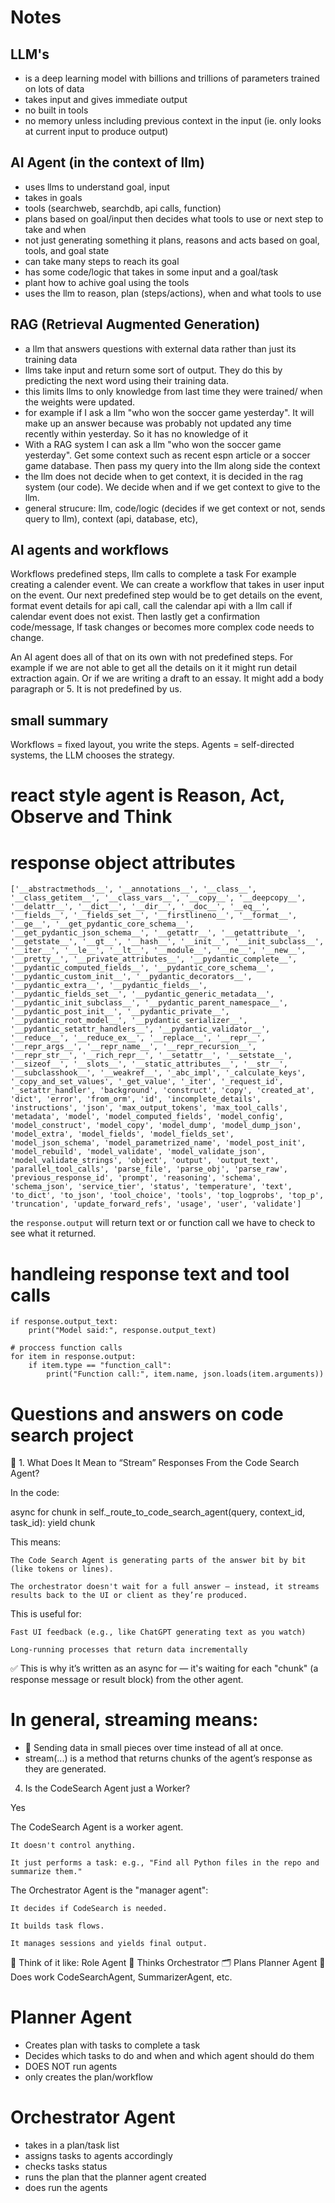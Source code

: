 # Notes

## LLM's

- is a deep learning model with billions and trillions of parameters trained on lots of data
- takes input and gives immediate output
- no built in tools
- no memory unless including previous context in the input (ie. only looks at current input to produce output)

## AI Agent (in the context of llm)

- uses llms to understand goal, input
- takes in goals
- tools (searchweb, searchdb, api calls, function)
- plans based on goal/input then decides what tools to use or next step to take and when
- not just generating something it plans, reasons and acts based on goal, tools, and goal state
- can take many steps to reach its goal
- has some code/logic that takes in some input and a goal/task
- plant how to achive goal using the tools
- uses the llm to reason, plan (steps/actions), when and what tools to use

## RAG (Retrieval Augmented Generation)

- a llm that answers questions with external data rather than just its training data
- llms take input and return some sort of output. They do this by predicting the next word using their training data.
- this limits llms to only knowledge from last time they were trained/ when the weights were updated.
- for example if I ask a llm "who won the soccer game yesterday". It will make up an answer because was probably not updated any time recently within yesterday. So it has no knowledge of it
- With a RAG system I can ask a llm "who won the soccer game yesterday". Get some context such as recent espn article or a soccer game database. Then pass my query into the llm along side the context
- the llm does not decide when to get context, it is decided in the rag system (our code). We decide when and if we get context to give to the llm.
- general strucure: llm, code/logic (decides if we get context or not, sends query to llm), context (api, database, etc),

## AI agents and workflows

Workflows predefined steps, llm calls to complete a task
For example creating a calender event.
We can create a workflow that takes in user input on the event. Our next predefined step would be to get details on the event, format event details for api call, call the calendar api with a llm call if calendar event does not exist. Then lastly get a confirmation code/message,
If task changes or becomes more complex code needs to change.

An AI agent does all of that on its own with not predefined steps.
For example if we are not able to get all the details on it it might run detail extraction again. Or if we are writing a draft to an essay. It might add a body paragraph or 5. It is not predefined by us.

## small summary

Workflows = fixed layout, you write the steps.
Agents = self-directed systems, the LLM chooses the strategy.

# react style agent is Reason, Act, Observe and Think

# response object attributes

```
['__abstractmethods__', '__annotations__', '__class__', '__class_getitem__', '__class_vars__', '__copy__', '__deepcopy__', '__delattr__', '__dict__', '__dir__', '__doc__', '__eq__', '__fields__', '__fields_set__', '__firstlineno__', '__format__', '__ge__', '__get_pydantic_core_schema__', '__get_pydantic_json_schema__', '__getattr__', '__getattribute__', '__getstate__', '__gt__', '__hash__', '__init__', '__init_subclass__', '__iter__', '__le__', '__lt__', '__module__', '__ne__', '__new__', '__pretty__', '__private_attributes__', '__pydantic_complete__', '__pydantic_computed_fields__', '__pydantic_core_schema__', '__pydantic_custom_init__', '__pydantic_decorators__', '__pydantic_extra__', '__pydantic_fields__', '__pydantic_fields_set__', '__pydantic_generic_metadata__', '__pydantic_init_subclass__', '__pydantic_parent_namespace__', '__pydantic_post_init__', '__pydantic_private__', '__pydantic_root_model__', '__pydantic_serializer__', '__pydantic_setattr_handlers__', '__pydantic_validator__', '__reduce__', '__reduce_ex__', '__replace__', '__repr__', '__repr_args__', '__repr_name__', '__repr_recursion__', '__repr_str__', '__rich_repr__', '__setattr__', '__setstate__', '__sizeof__', '__slots__', '__static_attributes__', '__str__', '__subclasshook__', '__weakref__', '_abc_impl', '_calculate_keys', '_copy_and_set_values', '_get_value', '_iter', '_request_id', '_setattr_handler', 'background', 'construct', 'copy', 'created_at', 'dict', 'error', 'from_orm', 'id', 'incomplete_details', 'instructions', 'json', 'max_output_tokens', 'max_tool_calls', 'metadata', 'model', 'model_computed_fields', 'model_config', 'model_construct', 'model_copy', 'model_dump', 'model_dump_json', 'model_extra', 'model_fields', 'model_fields_set', 'model_json_schema', 'model_parametrized_name', 'model_post_init', 'model_rebuild', 'model_validate', 'model_validate_json', 'model_validate_strings', 'object', 'output', 'output_text', 'parallel_tool_calls', 'parse_file', 'parse_obj', 'parse_raw', 'previous_response_id', 'prompt', 'reasoning', 'schema', 'schema_json', 'service_tier', 'status', 'temperature', 'text', 'to_dict', 'to_json', 'tool_choice', 'tools', 'top_logprobs', 'top_p', 'truncation', 'update_forward_refs', 'usage', 'user', 'validate']
```

the `response.output` will return text or or function call we have to check to see what it returned.

<!--  -->

# handleing response text and tool calls

```
if response.output_text:
    print("Model said:", response.output_text)

# proccess function calls
for item in response.output:
    if item.type == "function_call":
        print("Function call:", item.name, json.loads(item.arguments))
```

# Questions and answers on code search project

🧠 1. What Does It Mean to “Stream” Responses From the Code Search Agent?

In the code:

async for chunk in self.\_route_to_code_search_agent(query, context_id, task_id):
yield chunk

This means:

    The Code Search Agent is generating parts of the answer bit by bit (like tokens or lines).

    The orchestrator doesn't wait for a full answer — instead, it streams results back to the UI or client as they’re produced.

This is useful for:

    Fast UI feedback (e.g., like ChatGPT generating text as you watch)

    Long-running processes that return data incrementally

✅ This is why it’s written as an async for — it's waiting for each "chunk" (a response message or result block) from the other agent.

# In general, streaming means:

- 🔁 Sending data in small pieces over time instead of all at once.
- stream(...) is a method that returns chunks of the agent’s response as they are generated.

4. Is the CodeSearch Agent just a Worker?

Yes

The CodeSearch Agent is a worker agent.

    It doesn't control anything.

    It just performs a task: e.g., "Find all Python files in the repo and summarize them."

The Orchestrator Agent is the "manager agent":

    It decides if CodeSearch is needed.

    It builds task flows.

    It manages sessions and yields final output.

🧠 Think of it like:
Role Agent
🧠 Thinks Orchestrator
🗂️ Plans Planner Agent
🔧 Does work CodeSearchAgent, SummarizerAgent, etc.

# Planner Agent

- Creates plan with tasks to complete a task
- Decides which tasks to do and when and which agent should do them
- DOES NOT run agents
- only creates the plan/workflow

# Orchestrator Agent

- takes in a plan/task list
- assigns tasks to agents accordingly
- checks tasks status
- runs the plan that the planner agent created
- does run the agents
